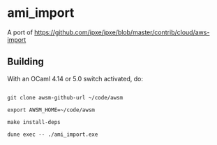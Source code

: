 # ami_import

A port of https://github.com/ipxe/ipxe/blob/master/contrib/cloud/aws-import

## Building

With an OCaml 4.14 or 5.0 switch activated, do:

```shell

git clone awsm-github-url ~/code/awsm

export AWSM_HOME=~/code/awsm

make install-deps

dune exec -- ./ami_import.exe
```
